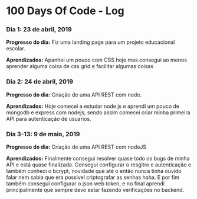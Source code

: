 # 100 Days Of Code - Log

### Dia 1: 23 de abril, 2019 


**Progresso do dia:** Fiz uma landing page para um projeto educacional escolar.

**Aprendizados:** Apanhei um pouco com CSS hoje mas consegui ao menos aprender alguma coisa de css grid e facilitar algumas coisas


### Dia 2: 24 de abril, 2019 


**Progresso do dia:** Criação de uma API REST com node.

**Aprendizados:** Hoje comecei a estudar node js e aprendi um pouco de mongodb e express com nodejs, sendo assim comecei criar minha primeira API para autenticação de usuarios.


### Dia 3-13: 9 de maio, 2019 
**Progresso do dia:** Criação de uma API REST com nodeJS

**Aprendizados:** Finalmente consegui resolver quase todo os bugs de minha API e está quase finalizada. Consegui configurar o resgitro e autenticação e também conheci o bcrypt, novidade que até o então nunca tinha ouvido falar nem sabia que era possivel criptografar as senhas haha. E por fim também consegui configurar o json web token, e no final aprendi principalmente que sempre devo estar fazendo verificações no backend.

